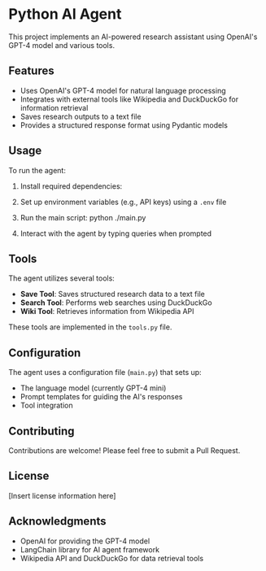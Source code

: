 # Python AI Agent

This project implements an AI-powered research assistant using OpenAI's GPT-4 model and various tools.

## Features

- Uses OpenAI's GPT-4 model for natural language processing
- Integrates with external tools like Wikipedia and DuckDuckGo for information retrieval
- Saves research outputs to a text file
- Provides a structured response format using Pydantic models

## Usage

To run the agent:

1. Install required dependencies:

2. Set up environment variables (e.g., API keys) using a `.env` file

3. Run the main script: python ./main.py

4. Interact with the agent by typing queries when prompted

## Tools

The agent utilizes several tools:

- **Save Tool**: Saves structured research data to a text file
- **Search Tool**: Performs web searches using DuckDuckGo
- **Wiki Tool**: Retrieves information from Wikipedia API

These tools are implemented in the `tools.py` file.

## Configuration

The agent uses a configuration file (`main.py`) that sets up:

- The language model (currently GPT-4 mini)
- Prompt templates for guiding the AI's responses
- Tool integration

## Contributing

Contributions are welcome! Please feel free to submit a Pull Request.

## License

[Insert license information here]

## Acknowledgments

- OpenAI for providing the GPT-4 model
- LangChain library for AI agent framework
- Wikipedia API and DuckDuckGo for data retrieval tools
